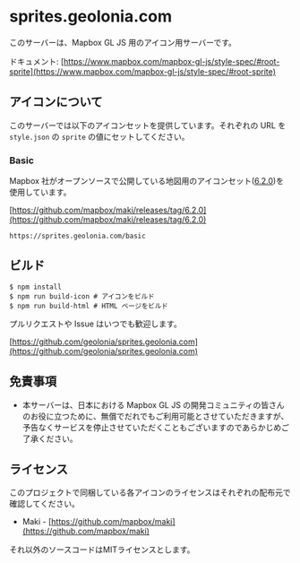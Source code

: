 # sprites.geolonia.com

このサーバーは、Mapbox GL JS 用のアイコン用サーバーです。

ドキュメント: [https://www.mapbox.com/mapbox-gl-js/style-spec/#root-sprite](https://www.mapbox.com/mapbox-gl-js/style-spec/#root-sprite)

## アイコンについて

このサーバーでは以下のアイコンセットを提供しています。それぞれの URL を `style.json` の `sprite` の値にセットしてください。

### Basic

Mapbox 社がオープンソースで公開している地図用のアイコンセット([6.2.0](https://github.com/mapbox/maki/releases/tag/6.2.0))を使用しています。

[https://github.com/mapbox/maki/releases/tag/6.2.0](https://github.com/mapbox/maki/releases/tag/6.2.0)

```
https://sprites.geolonia.com/basic
```

## ビルド

```
$ npm install
$ npm run build-icon # アイコンをビルド
$ npm run build-html # HTML ページをビルド
```

プルリクエストや Issue はいつでも歓迎します。

[https://github.com/geolonia/sprites.geolonia.com](https://github.com/geolonia/sprites.geolonia.com)

## 免責事項

* 本サーバーは、日本における Mapbox GL JS の開発コミュニティの皆さんのお役に立つために、無償でだれでもご利用可能とさせていただきますが、予告なくサービスを停止させていただくこともございますのであらかじめご了承ください。

## ライセンス

このプロジェクトで同梱している各アイコンのライセンスはそれぞれの配布元で確認してください。

* Maki - [https://github.com/mapbox/maki](https://github.com/mapbox/maki)

それ以外のソースコードはMITライセンスとします。
